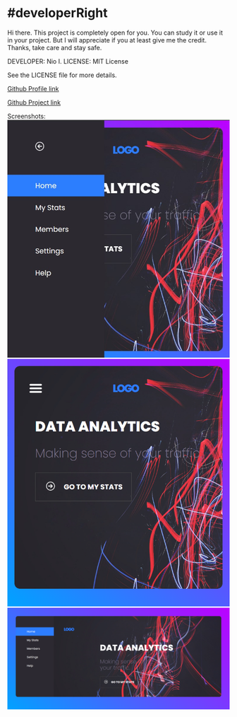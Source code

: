 # #developerRight

Hi there. This project is completely open for you. You can study it or use it in your project. But I will appreciate if you at least give me the credit. Thanks, take care and stay safe.

DEVELOPER: Nio I.
LICENSE: MIT License

See the LICENSE file for more details.

[Github Profile link](https://github.com/Autorun-AVS)

[Github Project link](https://github.com/Autorun-AVS/HTML-CSS-JS-Data-Analytics-Dashboard-AVS-20240703)

Screenshots:
![Project screenshot 1](screenshots/Data-Analytics-Dashboard-AVS%20(1).jpg)
![Project screenshots 2](screenshots/Data-Analytics-Dashboard-AVS%20(1).png)
![Project screenshots 3](screenshots/Data-Analytics-Dashboard-AVS%20(3).png)